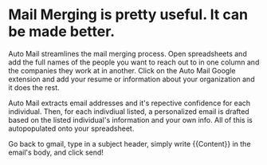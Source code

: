 # Mail Merging is pretty useful. It can be made better.

Auto Mail streamlines the mail merging process. Open spreadsheets and add the full names of the people you want to reach out to in one column and the companies they work at in another. Click on the Auto Mail Google extension and add your resume or information about your organization and it does the rest. 

Auto Mail extracts email addresses and it's repective confidence for each individual. Then, for each indivdiual listed, a personalized email is drafted based on the listed individual's information and your own info. All of this is autopopulated onto your spreadsheet.

Go back to gmail, type in a subject header, simply write {{Content}} in the email's body, and click send!
